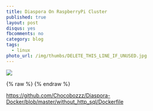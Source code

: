 ```yaml
---
title: Diaspora On RaspberryPi Cluster
published: true
layout: post
disqus: yes
fbcomments: no
category: blog
tags: 
  - linux
photo_url: /img/thumbs/DELETE_THIS_LINE_IF_UNUSED.jpg
---
```


![](/img/PICTURE_EXAMPLE.jpg)

{% raw  %}
{% endraw  %}


https://github.com/Chocobozzz/Diaspora-Docker/blob/master/without_http_sql/Dockerfile
